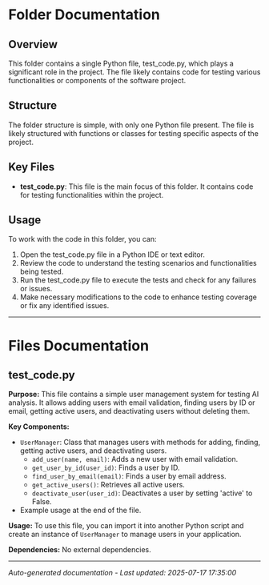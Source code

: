 # Folder Documentation

## Overview
This folder contains a single Python file, test_code.py, which plays a significant role in the project. The file likely contains code for testing various functionalities or components of the software project.

## Structure
The folder structure is simple, with only one Python file present. The file is likely structured with functions or classes for testing specific aspects of the project.

## Key Files
- **test_code.py**: This file is the main focus of this folder. It contains code for testing functionalities within the project.

## Usage
To work with the code in this folder, you can:
1. Open the test_code.py file in a Python IDE or text editor.
2. Review the code to understand the testing scenarios and functionalities being tested.
3. Run the test_code.py file to execute the tests and check for any failures or issues.
4. Make necessary modifications to the code to enhance testing coverage or fix any identified issues.

---

# Files Documentation

## test_code.py

**Purpose:** This file contains a simple user management system for testing AI analysis. It allows adding users with email validation, finding users by ID or email, getting active users, and deactivating users without deleting them.

**Key Components:**
- `UserManager`: Class that manages users with methods for adding, finding, getting active users, and deactivating users.
  - `add_user(name, email)`: Adds a new user with email validation.
  - `get_user_by_id(user_id)`: Finds a user by ID.
  - `find_user_by_email(email)`: Finds a user by email address.
  - `get_active_users()`: Retrieves all active users.
  - `deactivate_user(user_id)`: Deactivates a user by setting 'active' to False.
- Example usage at the end of the file.

**Usage:** To use this file, you can import it into another Python script and create an instance of `UserManager` to manage users in your application.

**Dependencies:** No external dependencies.

---
*Auto-generated documentation - Last updated: 2025-07-17 17:35:00*
